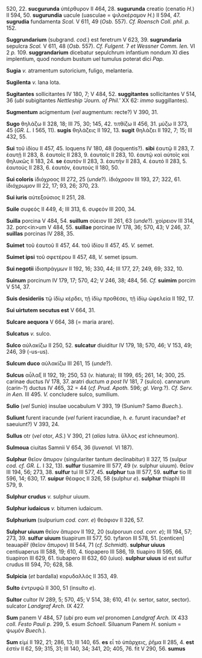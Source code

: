 520, 22. **sucgurunda** ὑπέρθυρον II 464, 28. **sugurunda** creatio
(cenatio *H.*) II 594, 50. **sugurundia** uacule (uasculae =
ψιλοκέραμον *H.*) II 594, 47. **sugrudia** fundamenta *Scal.* V 611, 49
(*Osb.* 557). *Cf. Roensch Coll. phil. p.* 152.

**Suggrundarium** (subgrand. *cod.*) est feretrum V 623, 39.
**sugrundaria** sepulcra *Scal.* V 611, 48 (*Osb.* 557). *Cf. Fulgent.*
7 *et Wessner Comm. Ien.* VI 2 *p.* 109. **suggrandarium** dicebatur
sepulchrum infantium nondum XI dies implentium, quod nondum bustum uel
tumulus poterat dici *Pap.*

**Sugia** *v.* atramentum sutoricium, fuligo, melanteria.

**Sugilenta** *v.* lana lota.

**Sugitantes** sollicitantes IV 180, 7; V 484, 52. **suggitantes**
sollicitantes V 514, 36 (*ubi* subigitantes *Nettleship 'Journ. of
Phil.'* XX 62: *immo* suggillantes).

**Sugmentum** acigmentum (*vel* augmentum: recte?) V 390, 31.

**Sugo** θηλάζω II 328, 18; III 75, 30; 145, 42. τιτθίζω II 456, 31.
μύζω II 373, 45 (*GR. L.* I 565, 11). **sugis** θηλάζεις II 192, 13.
**sugit** θηλάζει II 192, 7; 15; III 432, 55.

**Sui** τοῦ ἰδίου II 457, 45. loquens IV 180, 48 (loquentis?). **sibi**
ἑαυτῷ II 283, 7. ἑαυτῇ II 283, 8. ἑαυτοῖς II 283, 9. ἑαυταῖς II 283, 10.
ἑαυτῷ καὶ αὑτοῖς καὶ θηλυκῶς II 183, 24. **se** ἑαυτόν II 283, 3. ἑαυτήν
II 283, 4. ἑαυτό II 283, 5. ἑαυτούς II 283, 6. ἑαυτόν, ἑαυτούς II 180,
50.

**Sui coloris** ἰδιόχροος III 272, 25 (*unde*?). ἰδιόχροον III 193, 27;
322, 61. ἰδιόχρωμον III 22, 17; 93, 26; 370, 23.

**Sui iuris** αὐτεξούσιος II 251, 28.

**Suile** συφεός II 449, 4; III 313, 6. συφεόν III 200, 34.

**Suilla** porcina V 484, 54. **suillum** σύειον III 261, 63 (*unde*?).
χοίρειον III 314, 32. porc\<in\>um V 484, 55. **suil­lae** porcinae IV
178, 36; 570, 43; V 246, 37. **suillas** porcinas IV 288, 35.

**Suimet** τοῦ ἑαυτοῦ II 457, 44. τοῦ ἰδίου II 457, 45. *V.* semet.

**Suimet ipsi** τοῦ σφετέρου II 457, 48, *V.* semet ipsum.

**Sui negotii** ἰδιοπράγμων II 192, 16; 330, 44; III 177, 27; 249, 69;
332, 10.

**Suinum** porcinum IV 179, 17; 570, 42; V 246, 38; 484, 56. *Cf.*
**suimim** porcim V 514, 37.

**Suis desideriis** τῷ ἰδίῳ κέρδει, τῇ ἰδίῳ προθέσει, τῇ ἰδίῳ ὠφελεία
II 192, 17.

**Sui uirtutem secutus est** V 664, 31.

**Sulcare aequora** V 664, 38 (= maria arare).

**Sulcatus** *v.* sulco.

**Sulco** αὐλακίζω II 250, 52. **sulcatur** diuiditur IV 179, 18; 570,
46; V 153, 49; 246, 39 (-us-us).

**Sulcum duco** αὐλακίζω III 261, 15 (*unde*?).

**Sulcus** αὖλαξ II 192, 19; 250, 53 (*v.* hiatura); III 199, 65; 261,
14; 300, 25. carinae ductus IV 178, 37. aratri ductum *a post* IV 181, 7
(sulco). cannarum (carin-?) ductus IV 465, 32 = 44 (*cf. Prud. Apoth.*
596; *gl. Verg.*?). *Cf. Serv. in Aen.* III 495. *V.* concludere
sulco, sumilium.

**Sulio** (*vel* Sunio) insulae uocabulum V 393, 19 (Sunium? Samo
*Buech.*).

**Suliunt** furent iracunde (*vel* furient iracundiae, *h. e.* furunt
iracundae? *et* saeuiunt?) V 393, 24.

**Sullus** otr (*vel* otor, *AS.*) V 390, 21 (*alias* lutra. ὕλλος *est*
ichneumon).

**Sulmoua** ciuitas Samnii V 654, 36 (*Iuvenal.* VI 187).

**Sulphur** θεῖον ἄπυρον (singulariter tantum declinabitur) II 327, 15
(sulpur *cod. cf. GR. L.* I 32, 13). **sulfur** tiusamire III 577, 49
(*v.* sulphur uiuum). θεῖον III 194, 56; 273, 38. **sulfur** tui III
577, 45. **sulphur** tua III 577, 59. **sulfur** tio III 596, 14; 630,
17. **suipur** θέαφος II 326, 58 (sulphur *e*). **sulphur** thiaphi III
579, 9.

**Sulphur crudus** *v.* sulphur uiuum.

**Sulphur iudaicus** *v.* bitumen iudaicum.

**Sulphurium** (sulpurium *cod. corr. e*) θεάφιον II 326, 57.

**Sulphur uiuum** θεῖον ἄπυρον II 192, 20 (sulporuun *cod. corr. e*);
III 194, 57; 273, 39. **sulfur uiuum** tiuapirum III 577, 50. tyfaron
III 578, 51. [centicen] teauape̅r̅ (θεῖον ἄπυρον) III 544, 71 (*cf.
Schmidt*). **sulphur uiuus** centiuaperus III 588, 19; 610, 4. tiopapero
III 586, 19. tiuapiro III 595, 66. tiuapiron III 629, 61. tiubapero III
632, 60 (uiuo). **sulphur uiuus** id est sulfur crudus III 594, 70; 628,
58.

**Sulpicia** (*et* bardalla) κορυδαλλός II 353, 49.

**Sulto** ἐντρυφῶ II 300, 51 (insulto *e*).

**Sultor** cultor IV 289, 5; 570, 45; V 514, 38; 610, 41 (*v.* sertor,
sator, sector). sulcator *Landgraf Arch.* IX 427.

**Sum** panem V 484, 57 (*ubi* pro eum *vel* pronomen *Landgraf Arch.*
IX 433 *coll. Festo Pauli p.* 299, 5. esum *Schoell.* Siluanum Panem
*H.* sonium = ψωμόν *Buech.*).

**Sum** εἰμί II 192, 21; 286, 13; III 140, 65. **es** εἶ τὸ ὑπάρχεις,
ῥῆμα II 285, 4. **est** ἐστίν II 62, 59; 315, 31; III 140, 34; 341, 20;
405, 76. fit V 290, 56. **sumus**

